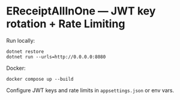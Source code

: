 # EReceiptAllInOne — JWT key rotation + Rate Limiting

Run locally:
```
dotnet restore
dotnet run --urls=http://0.0.0.0:8080
```
Docker:
```
docker compose up --build
```
Configure JWT keys and rate limits in `appsettings.json` or env vars.
